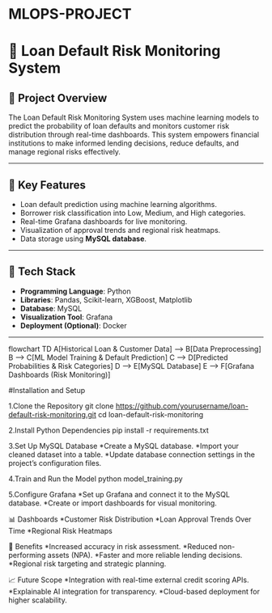 # MLOPS-PROJECT

# 📄 Loan Default Risk Monitoring System

## 📌 Project Overview
The Loan Default Risk Monitoring System uses machine learning models to predict the probability of loan defaults and monitors customer risk distribution through real-time dashboards. This system empowers financial institutions to make informed lending decisions, reduce defaults, and manage regional risks effectively.

---

## 🧠 Key Features
- Loan default prediction using machine learning algorithms.
- Borrower risk classification into Low, Medium, and High categories.
- Real-time Grafana dashboards for live monitoring.
- Visualization of approval trends and regional risk heatmaps.
- Data storage using **MySQL database**.

---

## 🚀 Tech Stack
- **Programming Language**: Python
- **Libraries**: Pandas, Scikit-learn, XGBoost, Matplotlib
- **Database**: MySQL
- **Visualization Tool**: Grafana
- **Deployment (Optional)**: Docker

---

flowchart TD
    A[Historical Loan & Customer Data] --> B[Data Preprocessing]
    B --> C[ML Model Training & Default Prediction]
    C --> D[Predicted Probabilities & Risk Categories]
    D --> E[MySQL Database]
    E --> F[Grafana Dashboards (Risk Monitoring)]

#Installation and Setup

1.Clone the Repository
git clone https://github.com/yourusername/loan-default-risk-monitoring.git
cd loan-default-risk-monitoring

2.Install Python Dependencies
pip install -r requirements.txt

3.Set Up MySQL Database
*Create a MySQL database.
*Import your cleaned dataset into a table.
*Update database connection settings in the project’s configuration files.

4.Train and Run the Model
python model_training.py

5.Configure Grafana
*Set up Grafana and connect it to the MySQL database.
*Create or import dashboards for visual monitoring.

📊 Dashboards
*Customer Risk Distribution
*Loan Approval Trends Over Time
*Regional Risk Heatmaps

🌟 Benefits
*Increased accuracy in risk assessment.
*Reduced non-performing assets (NPA).
*Faster and more reliable lending decisions.
*Regional risk targeting and strategic planning.

📈 Future Scope
*Integration with real-time external credit scoring APIs.
*Explainable AI integration for transparency.
*Cloud-based deployment for higher scalability.




